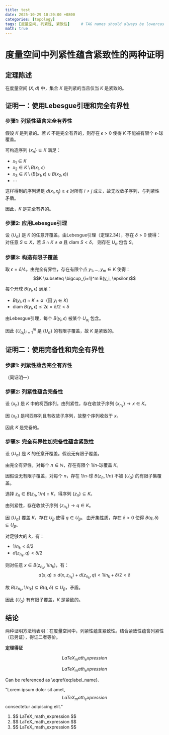 ```yaml
---
title: test
date: 2025-10-29 10:20:00 +0800
categories: [topology]
tags: [度量空间, 列紧性, 紧致性]     # TAG names should always be lowercase
math: true
---
```



# 度量空间中列紧性蕴含紧致性的两种证明

## 定理陈述
在度量空间 $(X, d)$ 中，集合 $K$ 是列紧的当且仅当 $K$ 是紧致的。

## 证明一：使用Lebesgue引理和完全有界性

### 步骤1: 列紧性蕴含完全有界性
假设 $K$ 是列紧的。若 $K$ 不是完全有界的，则存在 $\epsilon > 0$ 使得 $K$ 不能被有限个 $\epsilon$-球覆盖。

可构造序列 $\{x_n\} \subseteq K$ 满足：
- $x_1 \in K$
- $x_2 \in K \setminus B(x_1, \epsilon)$
- $x_3 \in K \setminus (B(x_1, \epsilon) \cup B(x_2, \epsilon))$
- $\cdots$

这样得到的序列满足 $d(x_i, x_j) \geq \epsilon$ 对所有 $i \neq j$ 成立，故无收敛子序列，与列紧性矛盾。

因此，$K$ 是完全有界的。

### 步骤2: 应用Lebesgue引理
设 $\{U_\alpha\}$ 是 $K$ 的任意开覆盖。由Lebesgue引理（定理2.34），存在 $\delta > 0$ 使得：
对任意 $S \subseteq X$，若 $S \cap K \neq \emptyset$ 且 $\text{diam } S < \delta$，
则存在 $U_\alpha$ 包含 $S$。

### 步骤3: 构造有限子覆盖
取 $\epsilon = \delta/4$。由完全有界性，存在有限个点 $y_1, \ldots, y_m \in K$ 使得：
$$K \subseteq \bigcup_{i=1}^m B(y_i, \epsilon)$$

每个开球 $B(y_i, \epsilon)$ 满足：
- $B(y_i, \epsilon) \cap K \neq \emptyset$（因 $y_i \in K$）
- $\text{diam } B(y_i, \epsilon) \leq 2\epsilon = \delta/2 < \delta$

由Lebesgue引理，每个 $B(y_i, \epsilon)$ 被某个 $U_{\alpha_i}$ 包含。

因此 $\{U_{\alpha_i}\}_{i=1}^m$ 是 $\{U_\alpha\}$ 的有限子覆盖，故 $K$ 是紧致的。

## 证明二：使用完备性和完全有界性

### 步骤1: 列紧性蕴含完全有界性
（同证明一）

### 步骤2: 列紧性蕴含完备性
设 $\{x_n\}$ 是 $K$ 中的柯西序列。由列紧性，存在收敛子序列 $\{x_{n_k}\} \to x \in K$。

因 $\{x_n\}$ 是柯西序列且有收敛子序列，故整个序列收敛于 $x$。

因此 $K$ 是完备的。

### 步骤3: 完全有界性加完备性蕴含紧致性
设 $\{U_\alpha\}$ 是 $K$ 的任意开覆盖。假设无有限子覆盖。

由完全有界性，对每个 $n \in \mathbb{N}$，存在有限个 $1/n$-球覆盖 $K$。

因假设无有限子覆盖，对每个 $n$，存在 $1/n$-球 $B(z_n, 1/n)$ 不被 $\{U_\alpha\}$ 的有限子集覆盖。

选择 $z_n \in B(z_n, 1/n) \cap K$，得序列 $\{z_n\} \subseteq K$。

由列紧性，存在收敛子序列 $\{z_{n_k}\} \to q \in K$。

因 $\{U_\alpha\}$ 覆盖 $K$，存在 $U_\beta$ 使得 $q \in U_\beta$。
由开集性质，存在 $\delta > 0$ 使得 $B(q, \delta) \subseteq U_\beta$。

对足够大的 $k$，有：
- $1/n_k < \delta/2$
- $d(z_{n_k}, q) < \delta/2$

则对任意 $x \in B(z_{n_k}, 1/n_k)$，有：
$$d(x, q) \leq d(x, z_{n_k}) + d(z_{n_k}, q) < 1/n_k + \delta/2 < \delta$$

故 $B(z_{n_k}, 1/n_k) \subseteq B(q, \delta) \subseteq U_\beta$，矛盾。

因此 $\{U_\alpha\}$ 有有限子覆盖，$K$ 是紧致的。

## 结论
两种证明方法均表明：在度量空间中，列紧性蕴含紧致性。结合紧致性蕴含列紧性（已另证），得证二者等价。

**定理得证**


<!-- Block math, keep all blank lines -->

$$
LaTeX_math_expression
$$

<!-- Equation numbering, keep all blank lines  -->

$$
\begin{equation}
  LaTeX_math_expression
  \label{eq:label_name}
\end{equation}
$$

Can be referenced as \eqref{eq:label_name}.

<!-- Inline math in lines, NO blank lines -->

"Lorem ipsum dolor sit amet, $$ LaTeX_math_expression $$ consectetur adipiscing elit."

<!-- Inline math in lists, escape the first `$` -->

1. \$$ LaTeX_math_expression $$
2. \$$ LaTeX_math_expression $$
3. \$$ LaTeX_math_expression $$